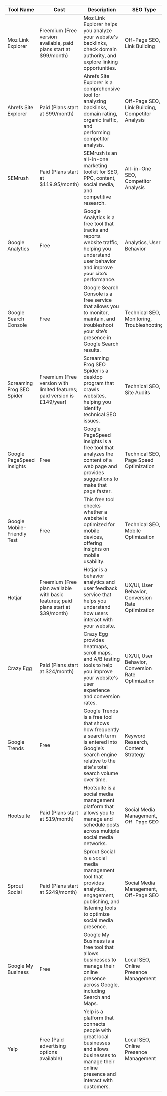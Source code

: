 
| Tool Name             | Cost                            | Description                                                                                           | SEO Type                                   | URL                                        |
|-----------------------|---------------------------------|-------------------------------------------------------------------------------------------------------|--------------------------------------------|--------------------------------------------|
| Moz Link Explorer     | Freemium (Free version available, paid plans start at $99/month) | Moz Link Explorer helps you analyze your website's backlinks, check domain authority, and explore linking opportunities. | Off-Page SEO, Link Building                | [Moz Link Explorer](https://moz.com/link-explorer) |
| Ahrefs Site Explorer  | Paid (Plans start at $99/month) | Ahrefs Site Explorer is a comprehensive tool for analyzing backlinks, domain rating, organic traffic, and performing competitor analysis. | Off-Page SEO, Link Building, Competitor Analysis | [Ahrefs Site Explorer](https://ahrefs.com/site-explorer) |
| SEMrush               | Paid (Plans start at $119.95/month) | SEMrush is an all-in-one marketing toolkit for SEO, PPC, content, social media, and competitive research. | All-in-One SEO, Competitor Analysis        | [SEMrush](https://www.semrush.com) |
| Google Analytics      | Free                             | Google Analytics is a free tool that tracks and reports website traffic, helping you understand user behavior and improve your site’s performance. | Analytics, User Behavior                   | [Google Analytics](https://analytics.google.com) |
| Google Search Console | Free                             | Google Search Console is a free service that allows you to monitor, maintain, and troubleshoot your site’s presence in Google Search results. | Technical SEO, Monitoring, Troubleshooting | [Google Search Console](https://search.google.com/search-console) |
| Screaming Frog SEO Spider | Freemium (Free version with limited features; paid version is £149/year) | Screaming Frog SEO Spider is a desktop program that crawls websites, helping you identify technical SEO issues. | Technical SEO, Site Audits                 | [Screaming Frog SEO Spider](https://www.screamingfrog.co.uk/seo-spider/) |
| Google PageSpeed Insights | Free                        | Google PageSpeed Insights is a free tool that analyzes the content of a web page and provides suggestions to make that page faster. | Technical SEO, Page Speed Optimization     | [Google PageSpeed Insights](https://developers.google.com/speed/pagespeed/insights/) |
| Google Mobile-Friendly Test | Free                    | This free tool checks whether a website is optimized for mobile devices, offering insights on mobile usability. | Technical SEO, Mobile Optimization         | [Google Mobile-Friendly Test](https://search.google.com/test/mobile-friendly) |
| Hotjar                | Freemium (Free plan available with basic features; paid plans start at $39/month) | Hotjar is a behavior analytics and user feedback service that helps you understand how users interact with your website. | UX/UI, User Behavior, Conversion Rate Optimization | [Hotjar](https://www.hotjar.com) |
| Crazy Egg             | Paid (Plans start at $24/month) | Crazy Egg provides heatmaps, scroll maps, and A/B testing tools to help you improve your website's user experience and conversion rates. | UX/UI, User Behavior, Conversion Rate Optimization | [Crazy Egg](https://www.crazyegg.com) |
| Google Trends         | Free                             | Google Trends is a free tool that shows how frequently a search term is entered into Google’s search engine relative to the site's total search volume over time. | Keyword Research, Content Strategy         | [Google Trends](https://trends.google.com) |
| Hootsuite             | Paid (Plans start at $19/month) | Hootsuite is a social media management platform that allows you to manage and schedule posts across multiple social media networks. | Social Media Management, Off-Page SEO      | [Hootsuite](https://hootsuite.com) |
| Sprout Social         | Paid (Plans start at $249/month) | Sprout Social is a social media management tool that provides analytics, engagement, publishing, and listening tools to optimize social media presence. | Social Media Management, Off-Page SEO      | [Sprout Social](https://sproutsocial.com) |
| Google My Business    | Free                             | Google My Business is a free tool that allows businesses to manage their online presence across Google, including Search and Maps. | Local SEO, Online Presence Management      | [Google My Business](https://www.google.com/business/) |
| Yelp                  | Free (Paid advertising options available) | Yelp is a platform that connects people with great local businesses and allows businesses to manage their online presence and interact with customers. | Local SEO, Online Presence Management      | [Yelp for Business](https://biz.yelp.com) |
